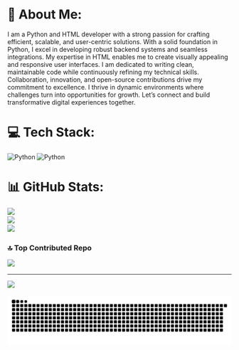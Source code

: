 # 💫 About Me:
I am a Python and HTML developer with a strong passion for crafting efficient, scalable, and user-centric solutions.
With a solid foundation in Python, I excel in developing robust backend systems and seamless integrations.
My expertise in HTML enables me to create visually appealing and responsive user interfaces.
I am dedicated to writing clean, maintainable code while continuously refining my technical skills.
Collaboration, innovation, and open-source contributions drive my commitment to excellence.
I thrive in dynamic environments where challenges turn into opportunities for growth.
Let’s connect and build transformative digital experiences together.


# 💻 Tech Stack:
![Python](https://img.shields.io/badge/python-3670A0?style=for-the-badge&logo=python&logoColor=ffdd54)
![Python](https://img.shields.io/badge/html-3670A0?style=for-the-badge&logo=python&logoColor=ffdd54)

# 📊 GitHub Stats:
![](https://github-readme-stats.vercel.app/api?username=triquatradeveloper&theme=dark&hide_border=false&include_all_commits=false&count_private=false)<br/>
![](https://github-readme-streak-stats.herokuapp.com/?user=triquatradeveloper&theme=dark&hide_border=false)<br/>
![](https://github-readme-stats.vercel.app/api/top-langs/?username=triquatradeveloper&theme=dark&hide_border=false&include_all_commits=false&count_private=false&layout=compact)

### 🔝 Top Contributed Repo
![](https://github-contributor-stats.vercel.app/api?username=triquatradeveloper&limit=5&theme=dark&combine_all_yearly_contributions=true)

---
[![](https://visitcount.itsvg.in/api?id=triquatradeveloper&icon=0&color=0)](https://visitcount.itsvg.in)

<!-- Proudly created with GPRM ( https://gprm.itsvg.in ) -->
![snake gif](https://github.com/triquatradeveloper/triquatradeveloper/blob/output/github-snake-dark.svg)
